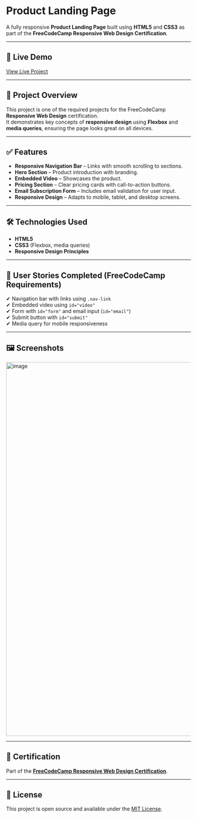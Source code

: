 # Product Landing Page

A fully responsive **Product Landing Page** built using **HTML5** and **CSS3** as part of the **FreeCodeCamp Responsive Web Design Certification**.

---

## 🚀 Live Demo
[View Live Project]([https://<your-username>.github.io/Responsive-Web-Design/](https://priyadhar29.github.io/Product-Landing-Pages/))  

---

## 📖 Project Overview
This project is one of the required projects for the FreeCodeCamp **Responsive Web Design** certification.  
It demonstrates key concepts of **responsive design** using **Flexbox** and **media queries**, ensuring the page looks great on all devices.

---

## ✅ Features
- **Responsive Navigation Bar** – Links with smooth scrolling to sections.
- **Hero Section** – Product introduction with branding.
- **Embedded Video** – Showcases the product.
- **Pricing Section** – Clear pricing cards with call-to-action buttons.
- **Email Subscription Form** – Includes email validation for user input.
- **Responsive Design** – Adapts to mobile, tablet, and desktop screens.

---

## 🛠️ Technologies Used
- **HTML5**
- **CSS3** (Flexbox, media queries)
- **Responsive Design Principles**

---

## 📌 User Stories Completed (FreeCodeCamp Requirements)
✔ Navigation bar with links using `.nav-link`  
✔ Embedded video using `id="video"`  
✔ Form with `id="form"` and email input (`id="email"`)  
✔ Submit button with `id="submit"`  
✔ Media query for mobile responsiveness  

---

## 🖼️ Screenshots
<img width="1920" height="1020" alt="image" src="https://github.com/user-attachments/assets/9b96d93f-5f3f-45c1-8d6e-b603fe00b349" />

---

## 🔗 Certification
Part of the **[FreeCodeCamp Responsive Web Design Certification](https://www.freecodecamp.org/learn/)**.

---

## 📄 License
This project is open source and available under the [MIT License](LICENSE).

